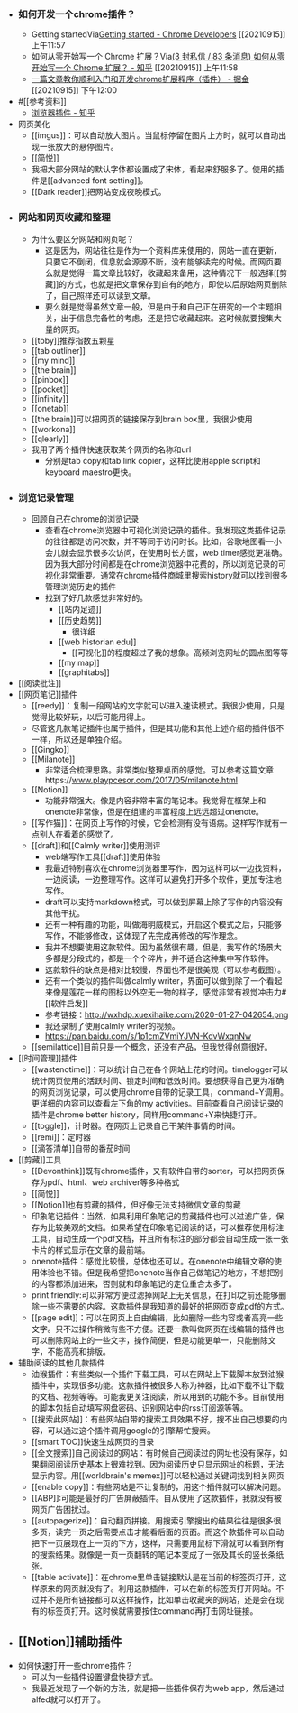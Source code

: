- ### 如何开发一个chrome插件？
    - Getting startedVia[Getting started - Chrome Developers](https://developer.chrome.com/docs/extensions/mv3/getstarted/) [[20210915]] 上午11:57
    - 如何从零开始写一个 Chrome 扩展？Via[(3 封私信 / 83 条消息) 如何从零开始写一个 Chrome 扩展？ - 知乎](https://www.zhihu.com/question/20179805) [[20210915]] 上午11:58
    - [一篇文章教你顺利入门和开发chrome扩展程序（插件） - 掘金](https://juejin.cn/post/6844903740646899720) [[20210915]] 下午12:00
- #[[参考资料]]
    - [浏览器插件 - 知乎](https://www.zhihu.com/topic/19587330/hot)
- 网页美化
    - [[imgus]]：可以自动放大图片。当鼠标停留在图片上方时，就可以自动出现一张放大的悬停图片。
    - [[简悦]]
    - 我把大部分网站的默认字体都设置成了宋体，看起来舒服多了。使用的插件是[[advanced font setting]]。
    - [[Dark reader]]把网站变成夜晚模式。
- ### 网站和网页收藏和整理
    - 为什么要区分网站和网页呢？
        - 这是因为，网站往往是作为一个资料库来使用的，网站一直在更新，只要它不倒闭，信息就会源源不断，没有能够读完的时候。而网页要么就是觉得一篇文章比较好，收藏起来备用，这种情况下一般选择[[剪藏]]的方式，也就是把文章保存到自有的地方，即使以后原始网页删除了，自己照样还可以读到文章。
        - 要么就是觉得虽然文章一般，但是由于和自己正在研究的一个主题相关，出于信息完备性的考虑，还是把它收藏起来。这时候就要搜集大量的网页。
    - [[toby]]推荐指数五颗星
    - [[tab outliner]]
    - [[my mind]]
    - [[the brain]]
    - [[pinbox]]
    - [[pocket]]
    - [[infinity]]
    - [[onetab]]
    - [[the brain]]可以把网页的链接保存到brain box里，我很少使用
    - [[workona]]
    - [[qlearly]]
    - 我用了两个插件快速获取某个网页的名称和url
        - 分别是tab copy和tab link copier，这样比使用apple script和keyboard maestro更快。
- ### 浏览记录管理
    - 回顾自己在chrome的浏览记录
        - 查看在chrome浏览器中可视化浏览记录的插件。我发现这类插件记录的往往都是访问次数，并不等同于访问时长。比如，谷歌地图看一小会儿就会显示很多次访问，在使用时长方面，web timer感觉更准确。因为我大部分时间都是在chrome浏览器中花费的，所以浏览记录的可视化非常重要。通常在chrome插件商城里搜索history就可以找到很多管理浏览历史的插件
        - 找到了好几款感觉非常好的。
            - [[站内足迹]]
            - [[历史趋势]]
                - 很详细
            - [[web historian edu]]
                - [[可视化]]的程度超过了我的想象。高频浏览网址的圆点图等等
            - [[my map]]
            - [[graphitabs]]
- [[阅读批注]]
- [[网页笔记]]插件
    - [[reedy]]：复制一段网站的文字就可以进入速读模式。我很少使用，只是觉得比较好玩，以后可能用得上。
    - 尽管这几款笔记插件也属于插件，但是其功能和其他上述介绍的插件很不一样，所以还是单独介绍。
    - [[Gingko]]
    - [[Milanote]]
        - 非常适合梳理思路。非常类似整理桌面的感觉。可以参考这篇文章https://www.playpcesor.com/2017/05/milanote.html
    - [[Notion]]
        - 功能非常强大。像是内容非常丰富的笔记本。我觉得在框架上和onenote非常像，但是在组建的丰富程度上远远超过onenote。
    - [[写作猫]]：在网页上写作的时候，它会检测有没有语病。这样写作就有一点别人在看着的感觉了。
    - [[draft]]和[[Calmly writer]]使用测评
        - web端写作工具[[draft]]使用体验
        - 我最近特别喜欢在chrome浏览器里写作，因为这样可以一边找资料，一边阅读，一边整理写作。这样可以避免打开多个软件，更加专注地写作。
        - draft可以支持markdown格式，可以做到屏幕上除了写作的内容没有其他干扰。
        - 还有一种有趣的功能，叫做海明威模式，开启这个模式之后，只能够写作，不能够修改，这体现了先完成再修改的写作理念。
        - 我并不想要使用这款软件。因为虽然很有趣，但是，我写作的场景大多都是分段式的，都是一个个碎片，并不适合这种集中写作软件。
        - 这款软件的缺点是相对比较慢，界面也不是很美观（可以参考截图）。
        - 还有一个类似的插件叫做calmly writer，界面可以做到除了一个看起来像是莲花一样的图标以外空无一物的样子，感觉非常有视觉冲击力#[[软件启发]]
        - 参考链接：http://wxhdp.xuexihaike.com/2020-01-27-042654.png
        - 我还录制了使用calmly writer的视频。
        - https://pan.baidu.com/s/1p1cmZVmiYJVN-KdvWxqnNw
    - [[semilattice]]目前只是一个概念，还没有产品，但我觉得创意很好。
- [[时间管理]]插件
    - [[wastenotime]]：可以统计自己在各个网站上花的时间。timelogger可以统计网页使用的活跃时间、锁定时间和低效时间。要想获得自己更为准确的网页浏览记录，可以使用chrome自带的记录工具，command+Y调用。更详细的内容可以查看左下角的my activities。目前查看自己阅读记录的插件是chrome better history，同样用command+Y来快捷打开。
    - [[toggle]]，计时器。在网页上记录自己干某件事情的时间。
    - [[remi]]：定时器
    - [[滴答清单]]自带的番茄时间
- [[剪藏]]工具
    - [[Devonthink]]既有chrome插件，又有软件自带的sorter，可以把网页保存为pdf、html、web archiver等多种格式
    - [[简悦]]
    - [[Notion]]也有剪藏的插件，但好像无法支持微信文章的剪藏
    - 印象笔记插件：当然，如果利用印象笔记的剪藏插件也可以过滤广告，保存为比较美观的文档。如果希望在印象笔记阅读的话，可以推荐使用标注工具，自动生成一个pdf文档，并且所有标注的部分都会自动生成一张一张卡片的样式显示在文章的最前端。
    - onenote插件：感觉比较慢，总体也还可以。在onenote中编辑文章的使用体验也不错。但是我希望把onenote当作自己做笔记的地方，不想把别的内容都添加进来，否则就和印象笔记的定位重合太多了。
    - print friendly:可以非常方便过滤掉网站上无关信息，在打印之前还能够删除一些不需要的内容。这款插件是我知道的最好的把网页变成pdf的方式。
    - [[page edit]]：可以在网页上自由编辑，比如删除一些内容或者高亮一些文字。只不过操作稍微有些不方便。还要一款叫做网页在线编辑的插件也可以删除网站上的一些文字，操作简便，但是功能更单一，只能删除文字，不能高亮和排版。
- 辅助阅读的其他几款插件
    - 油猴插件：有些类似一个插件下载工具，可以在网站上下载脚本放到油猴插件中，实现很多功能。这款插件被很多人称为神器，比如下载不让下载的文档、视频等等。可能我更关注阅读，所以用到的功能不多。目前使用的脚本包括自动填写网盘密码、识别网站中的rss订阅源等等。
    - [[搜索此网站]]：有些网站自带的搜索工具效果不好，搜不出自己想要的内容，可以通过这个插件调用google的引擎帮忙搜索。
    - [[smart TOC]]快速生成网页的目录
    - [[全文搜索]]自己阅读过的网站：有时候自己阅读过的网址也没有保存，如果翻阅阅读历史基本上很难找到。因为阅读历史只显示网址的标题，无法显示内容。用[[worldbrain's memex]]可以轻松通过关键词找到相关网页
    - [[enable copy]]：有些网站是不让复制的，用这个插件就可以解决问题。
    - [[ABP]]:可能是最好的广告屏蔽插件。自从使用了这款插件，我就没有被网页广告困扰过。
    - [[autopagerize]]：自动翻页拼接。用搜索引擎搜出的结果往往是很多很多页，读完一页之后需要点击才能看后面的页面。而这个款插件可以自动把下一页展现在上一页的下方，这样，只需要用鼠标下滑就可以看到所有的搜索结果。就像是一页一页翻转的笔记本变成了一张及其长的竖长条纸张。
    - [[table activate]]：在chrome里单击链接默认是在当前的标签页打开，这样原来的网页就没有了。利用这款插件，可以在新的标签页打开网站。不过并不是所有链接都可以这样操作，比如单击收藏夹的网站，还是会在现有的标签页打开。这时候就需要按住command再打击网址链接。
- [[Notion]]辅助插件
    - 
- 如何快速打开一些chrome插件？
    - 可以为一些插件设置键盘快捷方式。
    - 我最近发现了一个新的方法，就是把一些插件保存为web app，然后通过alfed就可以打开了。
